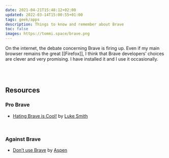 ```yaml
---
date: 2021-04-21T15:48:12+02:00
updated: 2022-03-14T15:00:55+01:00
tags: geek/apps
description: Things to know and remember about Brave
toc: false
images: https://tommi.space/brave.png
---
```

On the internet, the debate concerning Brave is firing up. Even if my main browser remains the great [[Firefox]], I think that Brave developers’ choices are clever and very promising. I have installed it and I use it occasionally.

<br>
<br>

## Resources

### Pro Brave

- [Hating Brave is Cool!](https://lukesmith.xyz/articles/brave 'Hating Brave is Cool!') by [Luke Smith](https://lukesmith.xyz/ 'Luke Smith’s personal website')

<br>

### Against Brave

- [Don’t use Brave](https://aspenuwu.me/blog/dont-use-brave/ 'No, you shouldn\'t use Brave') by [Aspen](https://aspenuwu.me/ 'Aspen’s personal website')

